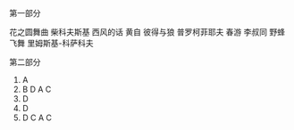 第一部分

花之圆舞曲    柴科夫斯基
西风的话      黄自
彼得与狼      普罗柯菲耶夫
春游          李叔同
野蜂飞舞      里姆斯基-科萨科夫

第二部分
1. A
2. B D A C
3. D
4. D
5. D C A C
